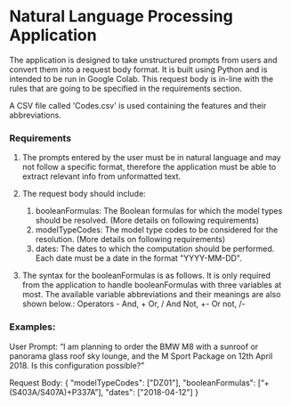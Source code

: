 # Natural Language Processing Application

The application is designed to take unstructured prompts from users and convert them into a request body format. It is built using Python and is intended to be run in Google Colab. This request body is in-line with the rules that are going to be specified in the requirements section.

A CSV file called 'Codes.csv' is used containing the features and their abbreviations. 

### Requirements
1. The prompts entered by the user must be in natural language and may not follow a specific format, therefore the application must be able to extract relevant info from unformatted text.
2. The request body should include:
    1. booleanFormulas: The Boolean formulas for which the model types should be resolved. (More details on following requirements) 
    2. modelTypeCodes: The model type codes to be considered for the resolution.
    (More details on following requirements)
    3. dates: The dates to which the computation should be performed. Each date must be a date in the format "YYYY-MM-DD".

3. The syntax for the booleanFormulas is as follows. It is only required from the application to handle booleanFormulas with three variables at most. The available variable abbreviations and their meanings are also shown below.:
  Operators -
  And, +
  Or, /
  And Not, +-
  Or not, /-

### Examples:
User Prompt: “I am planning to order the BMW M8 with a sunroof or panorama glass roof sky lounge, and the M Sport Package on 12th April 2018. Is this configuration possible?”

Request Body: 
{
  "modelTypeCodes": ["DZ01"],
  "booleanFormulas": [“+(S403A/S407A)+P337A”],
  "dates": ["2018-04-12"]
}


    
